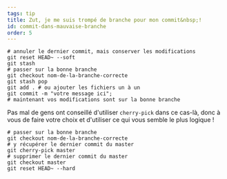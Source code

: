 ```yaml
---
tags: tip
title: Zut, je me suis trompé de branche pour mon commit&nbsp;!
id: commit-dans-mauvaise-branche
order: 5
---
```


```git
# annuler le dernier commit, mais conserver les modifications
git reset HEAD~ --soft
git stash
# passer sur la bonne branche
git checkout nom-de-la-branche-correcte
git stash pop
git add . # ou ajouter les fichiers un à un
git commit -m "votre message ici";
# maintenant vos modifications sont sur la bonne branche
```

Pas mal de gens ont conseillé d'utiliser `cherry-pick` dans ce cas-là, donc à vous de faire votre choix et d'utiliser ce qui vous semble le plus logique&nbsp;!

```git
# passer sur la bonne branche
git checkout nom-de-la-branche-correcte
# y récupérer le dernier commit du master
git cherry-pick master
# supprimer le dernier commit du master
git checkout master
git reset HEAD~ --hard
```
